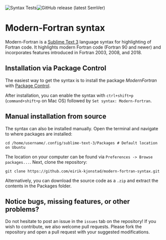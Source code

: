 ![Syntax Tests](https://github.com/eirik-kjonstad/modern-fortran-syntax/workflows/Syntax%20Tests/badge.svg)![GitHub release (latest SemVer)](https://img.shields.io/github/v/release/eirik-kjonstad/modern-fortran-syntax)

# Modern-Fortran syntax

Modern-Fortran is a [Sublime Text 3](https://www.sublimetext.com/) language syntax for highlighting of Fortran code. It highlights modern Fortran code (Fortran 90 and newer) and incorporates features introduced in Fortran 2003, 2008, and 2018. 

## Installation via Package Control
The easiest way to get the syntax is to install the package *ModernFortran* with [Package Control](https://packagecontrol.io/). 

After installation, you can enable the syntax with `ctrl+shift+p` (`command+shift+p` on Mac OS) followed by `Set syntax: Modern-Fortran`.

## Manual installation from source
The syntax can also be installed manually.
Open the terminal and navigate to where packages are installed:
```shell
cd /home/username/.config/sublime-text-3/Packages # Default location on Ubuntu
```
The location on your computer can be found via `Preferences -> Browse packages...`. Next, clone the repository:
```shell
git clone https://github.com/eirik-kjonstad/modern-fortran-syntax.git
```
Alternatively, you can download the source code as a `.zip` and extract the contents in the Packages folder.

## Notice bugs, missing features, or other problems?
Do not hesitate to post an issue in the `issues` tab on the repository! If you wish to contribute, we also welcome pull requests. Please fork the repository and open a pull request with your suggested modifications.
